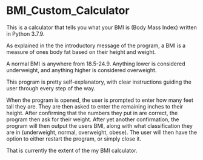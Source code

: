 # BMI_Custom_Calculator

This is a calculator that tells you what your BMI is (Body Mass Index) written in Python 3.7.9.

As explained in the the introductory message of the program, a BMI is a measure of ones body fat based on their height and weight. 

A normal BMI is anywhere from 18.5-24.9. Anything lower is considered underweight, and anything higher is considered overweight. 

This program is pretty self-explanatory, with clear instructions guiding the user through every step of the way.

When the program is opened, the user is prompted to enter how many feet tall they are. They are then asked to enter the remaining inches to their height. After confirming that the numbers they put in are correct, the program then ask for their weight. After yet another confirmation, the program will then output the users BMI, along with what classification they are in (underweight, normal, overweight, obese). The user will then have the option to either restart the program, or simply close it.

That is currently the extent of the my BMI calculator.
